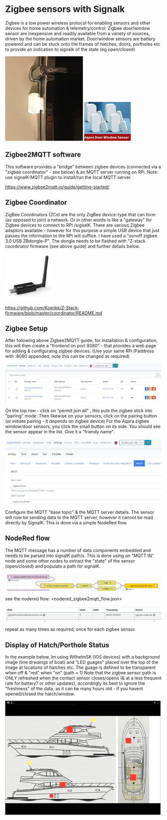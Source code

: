 # Zigbee sensors with Signalk 

Zigbee is a low power wireless protocol for enabling sensors and other devices for home automation & telemetry/control.  Zigbee door/window sensor are inexpensive and readily available from a variety of sources, driven by the home automation market. Door/window sensors are battery powered and can be stuck onto the frames of hatches, doors, portholes etc to provide an indication to signalk of the state (eg open/closed)

![image](https://github.com/gregsyoung/signalK-zigbee-sensors/blob/main/porthole_sensor.jpg)
![image](https://github.com/gregsyoung/WilhelmSK/blob/3ff1d6e42ee1e675eebfd41a922053dbab9622ad/aqara%20door%20window%20sensor.jpg)


## Zigbee2MQTT software

This software provides a "bridge" between zigbee devices (connected via a "zigbee coordinator" - see below) & an MQTT server running on RPi.
Note: use signalK-MQTT plugin to install/run the local MQTT server.

<https://www.zigbee2mqtt.io/guide/getting-started/>

## Zigbee Coordinator
ZigBee Coordinators (ZCs) are the only ZigBee device-type that can form (as opposed to join) a network. Or in other words is like a "gateway" for Zigbee devices to connect to RPi /signalK.
There are various Zigbee adaptors available - however for this purpose a simple USB device that just passes the information to the RPi will suffice.
I have used a "sonoff zigbee 3.0 USB ZBdongle-P".
The dongle needs to be flashed with "Z-stack coordinator firmware (see above guide) and further details below.

![image](https://github.com/gregsyoung/WilhelmSK/blob/main/zigbee%20coordinator.jpg)

https://github.com/Koenkk/Z-Stack-firmware/blob/master/coordinator/README.md

## Zigbee Setup
After following above Zigbee2MQTT guide, for installation & configuration, this will then create a "frontend on port 8080" - that provides a web page for adding & configuraing zigbee devices.
(Use your same RPi IPaddress with :8080 appended, note this can be changed as required)

![image](https://github.com/gregsyoung/signalK-zigbee-sensors/blob/main/zigbee2mqtt%20devices.JPG)

On the top row - click on "permit  join all" , this puts the zigbee stick into "pairing" mode. Then likewise on your sensors, click on the pairing button (or initiate pairing - it depends on zigbee device) For the Aqara zigbee window/door sensors, you click the small button on its side. You should see the sensor appear in the list. Give it a "friendy name".

![image](https://github.com/gregsyoung/signalK-zigbee-sensors/blob/main/zigbee2mqtt%20settings%20devices.JPG)

Configure the MQTT "base topic" & the MQTT server details. The sensor will now be sending data to the MQTT server, however it cannot be read directly by SignalK. This is done via a simple NodeRed flow.

## NodeRed flow
The MQTT message has a number of data components embedded and needs to be parsed into signalK path/s.
This is done using an "MQTT IN" node and some other nodes to extract the "state" of the sensor (open/closed) and populate a path for signalK.

![image](https://github.com/gregsyoung/signalK-zigbee-sensors/blob/main/nodered%20parse%20mqtt.JPG)

see the nodered flow: 
<nodered_zigbee2mqtt_flow.json>

![image](https://github.com/gregsyoung/signalK-zigbee-sensors/blob/main/zigbee_path_signalk.JPG)

repeat as many times as required, once for each zigbee sensor.

## Display of Hatch/Porthole Status
In the example below, Im using WilhelmSK (IOS devices) with a background image (line drwaings of boat) and "LED guages" placed over the top of the image at locations of hatches etc. The guage is defined to be transparent when off & "red" when "on" (path = 1)
Note that the zigbee sensor path is ONLY refreshed when the contact sensor closes/opens (& at a less frequent rate for battery? or other updates), accordingly its best to ignore the "freshness" of the data, as it can be many hours old - if you havent opened/closed the hatch/window.

![image](https://github.com/gregsyoung/signalK-zigbee-sensors/blob/main/boat_status.jpg)